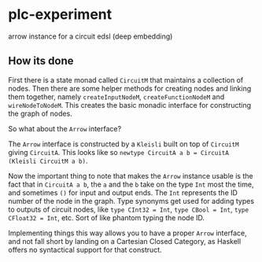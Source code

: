 # plc-experiment
arrow instance for a circuit edsl (deep embedding)

## How its done
First there is a state monad called ```CircuitM``` that maintains a collection of nodes.
Then there are some helper methods for creating nodes and linking them together, namely
```createInputNodeM```, ```createFunctionNodeM``` and ```wireNodeToNodeM```. This creates
the basic monadic interface for constructing the graph of nodes.

So what about the ```Arrow``` interface?

The ```Arrow``` interface is constructed by a ```Kleisli``` built on top of ```CircuitM``` giving ```CircuitA```.
This looks like so ```newtype CircuitA a b = CircuitA (Kleisli CircuitM a b)```.

Now the important thing to note that makes the ```Arrow``` instance usable is the fact that in ```CircuitA a b```,
the ```a``` and the ```b``` take on the type ```Int``` most the time, and sometimes ```()``` for input and output ends.
The ```Int``` represents the ID number of the node in the graph. Type synonyms get used for adding types to outputs of
circuit nodes, like ```type CInt32 = Int```, ```type CBool = Int```, ```type CFloat32 = Int```, etc. Sort of like phantom
typing the node ID.

Implementing things this way allows you to have a proper ```Arrow``` interface, and not fall short by landing on a
Cartesian Closed Category, as Haskell offers no syntactical support for that construct.
